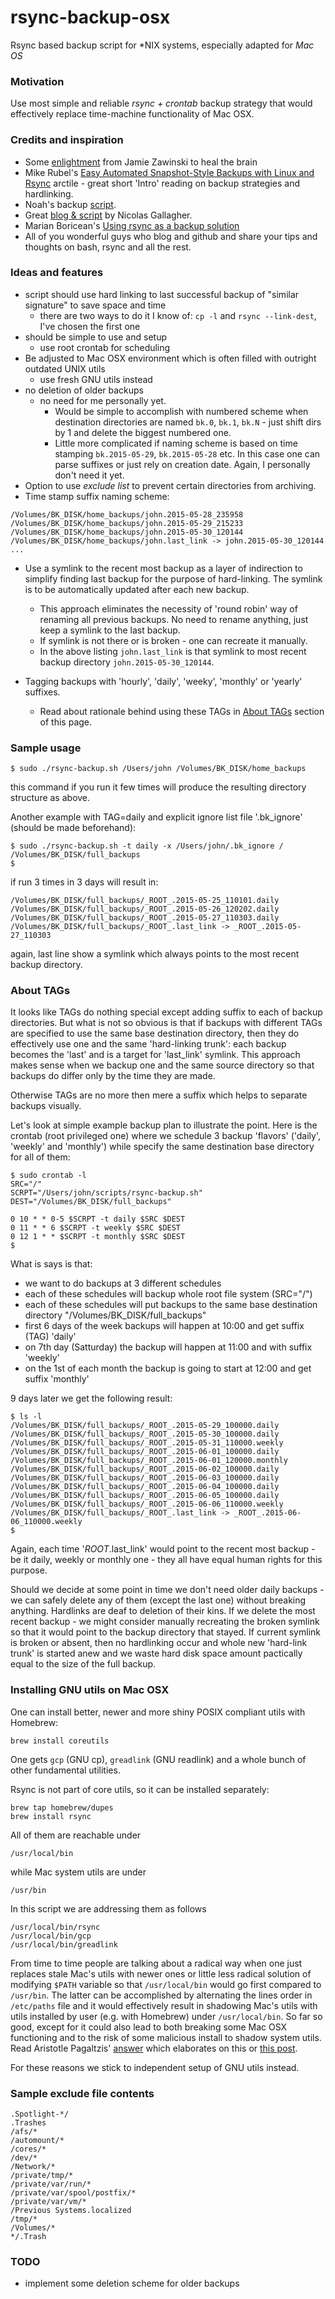 # rsync-backup-osx

Rsync based backup script for \*NIX systems, especially adapted for *Mac OS*

### Motivation

Use most simple and reliable *rsync + crontab* backup strategy that would effectively replace time-machine functionality of Mac OSX.

### Credits and inspiration

+ Some [enlightment](http://www.jwz.org/blog/2007/09/psa-backups/) from Jamie Zawinski to heal the brain
+ Mike Rubel's [Easy Automated Snapshot-Style Backups with Linux and Rsync](http://www.mikerubel.org/computers/rsync_snapshots/) arctile - great short 'Intro' reading on backup strategies and hardlinking.
+ Noah's backup [script](http://www.noah.org/wiki/Rsync_backup).
+ Great [blog & script](http://nicolasgallagher.com/mac-osx-bootable-backup-drive-with-rsync) by Nicolas Gallagher.
+ Marian Boricean's [Using rsync as a backup solution](http://dantux.com/weblog/2009/03/23/using-rsync-as-a-backup-solution/)
+ All of you wonderful guys who blog and github and share your tips and thoughts on bash, rsync and all the rest.

### Ideas and features

- script should use hard linking to last successful backup of "similar signature" to save space and time
  - there are two ways to do it I know of: ```cp -l``` and ```rsync --link-dest```, I've chosen the first one
- should be simple to use and setup
  - use root crontab for scheduling
- Be adjusted to Mac OSX environment which is often filled with outright outdated UNIX utils
  - use fresh GNU utils instead
- no deletion of older backups
  - no need for me personally yet.
    - Would be simple to accomplish with numbered scheme when destination directories are named ```bk.0```, ```bk.1```, ```bk.N``` - just shift dirs by 1 and delete the biggest numbered one.
    - Little more complicated if naming scheme is based on time stamping ```bk.2015-05-29```, ```bk.2015-05-28``` etc. In this case one can parse suffixes or just rely on creation date. Again, I personally don't need it yet.
- Option to use *exclude list* to prevent certain directories from archiving.
- Time stamp suffix naming scheme:

```
/Volumes/BK_DISK/home_backups/john.2015-05-28_235958
/Volumes/BK_DISK/home_backups/john.2015-05-29_215233
/Volumes/BK_DISK/home_backups/john.2015-05-30_120144
/Volumes/BK_DISK/home_backups/john.last_link -> john.2015-05-30_120144
...
```
- Use a symlink to the recent most backup as a layer of indirection to simplify finding last backup for the purpose of hard-linking. The symlink is to be automatically updated after each new backup.
  - This approach eliminates the necessity of 'round robin' way of renaming all previous backups. No need to rename anything, just keep a symlink to the last backup.
  - If symlink is not there or is broken - one can recreate it manually.
  - In the above listing ```john.last_link``` is that symlink to most recent backup directory ```john.2015-05-30_120144```.

- Tagging backups with 'hourly', 'daily', 'weeky', 'monthly' or 'yearly' suffixes.
  - Read about rationale behind using these TAGs in [About TAGs](#about_tags) section of this page.

### Sample usage

```
$ sudo ./rsync-backup.sh /Users/john /Volumes/BK_DISK/home_backups
```
this command if you run it few times will produce the resulting directory structure as above.

Another example with TAG=daily and explicit ignore list file '.bk_ignore' (should be made beforehand):
```
$ sudo ./rsync-backup.sh -t daily -x /Users/john/.bk_ignore / /Volumes/BK_DISK/full_backups
$
```
if run 3 times in 3 days will result in:

```
/Volumes/BK_DISK/full_backups/_ROOT_.2015-05-25_110101.daily
/Volumes/BK_DISK/full_backups/_ROOT_.2015-05-26_120202.daily
/Volumes/BK_DISK/full_backups/_ROOT_.2015-05-27_110303.daily
/Volumes/BK_DISK/full_backups/_ROOT_.last_link -> _ROOT_.2015-05-27_110303
```
again, last line show a symlink which always points to the most recent backup directory.

### <a name="about_tags"></a>About TAGs

It looks like TAGs do nothing special except adding suffix to each of backup directories. But what is not so obvious is that if backups with different TAGs are specified to use the same base destination directory, then they do effectively use one and the same 'hard-linking trunk': each backup becomes the 'last' and is a target for 'last_link' symlink. This approach makes sense when we backup one and the same source directory so that backups do differ only by the time they are made.

Otherwise TAGs are no more then mere a suffix which helps to separate backups visually.

Let's look at simple example backup plan to illustrate the point. Here is the crontab (root privileged one) where we schedule 3 backup 'flavors' ('daily', 'weekly' and 'monthly') while specify the same destination base directory for all of them:

```
$ sudo crontab -l
SRC="/"
SCRPT="/Users/john/scripts/rsync-backup.sh"
DEST="/Volumes/BK_DISK/full_backups"

0 10 * * 0-5 $SCRPT -t daily $SRC $DEST
0 11 * * 6 $SCRPT -t weekly $SRC $DEST
0 12 1 * * $SCRPT -t monthly $SRC $DEST
$
```
What is says is that:
- we want to do backups at 3 different schedules
- each of these schedules will backup whole root file system (SRC="/")
- each of these schedules will put backups to the same base destination directory "/Volumes/BK_DISK/full_backups"
- first 6 days of the week backups will happen at 10:00 and get suffix (TAG) 'daily'
- on 7th day (Satturday) the backup will happen at 11:00 and with suffix 'weekly'
- on the 1st of each month the backup is going to start at 12:00 and get suffix 'monthly'

9 days later we get the following result:

```
$ ls -l
/Volumes/BK_DISK/full_backups/_ROOT_.2015-05-29_100000.daily
/Volumes/BK_DISK/full_backups/_ROOT_.2015-05-30_100000.daily
/Volumes/BK_DISK/full_backups/_ROOT_.2015-05-31_110000.weekly
/Volumes/BK_DISK/full_backups/_ROOT_.2015-06-01_100000.daily
/Volumes/BK_DISK/full_backups/_ROOT_.2015-06-01_120000.monthly
/Volumes/BK_DISK/full_backups/_ROOT_.2015-06-02_100000.daily
/Volumes/BK_DISK/full_backups/_ROOT_.2015-06-03_100000.daily
/Volumes/BK_DISK/full_backups/_ROOT_.2015-06-04_100000.daily
/Volumes/BK_DISK/full_backups/_ROOT_.2015-06-05_100000.daily
/Volumes/BK_DISK/full_backups/_ROOT_.2015-06-06_110000.weekly
/Volumes/BK_DISK/full_backups/_ROOT_.last_link -> _ROOT_.2015-06-06_110000.weekly
$
```
Again, each time '_ROOT_.last_link' would point to the recent most backup - be it daily, weekly or monthly one - they all have equal human rights for this purpose.

Should we decide at some point in time we don't need older daily backups - we can safely delete any of them (except the last one) without breaking anything. Hardlinks are deaf to deletion of their kins. If we delete the most recent backup - we might consider manually recreating the broken symlink so that it would point to the backup directory that stayed. If current symlink is broken or absent, then no hardlinking occur and whole new 'hard-link trunk' is started anew and we waste hard disk space amount pactically  equal to the size of the full backup.  

### Installing GNU utils on Mac OSX

One can install better, newer and more shiny POSIX compliant utils with Homebrew:

```
brew install coreutils
```
One gets ```gcp``` (GNU cp), ```greadlink``` (GNU readlink) and a whole bunch of other fundamental utilities.

Rsync is not part of core utils, so it can be installed separately:
```
brew tap homebrew/dupes
brew install rsync
```
All of them are reachable under
```
/usr/local/bin
```
while Mac system utils are under
```
/usr/bin
```

In this script we are addressing them as follows
```
/usr/local/bin/rsync
/usr/local/bin/gcp
/usr/local/bin/greadlink
```

From time to time people are talking about a radical way when one just replaces stale Mac's utils with newer ones or little less radical solution of modifying ```$PATH``` variable so that ```/usr/local/bin``` would go first compared to ```/usr/bin```. The latter can be accomplished by alternating the lines order in ```/etc/paths``` file and it would effectively result in shadowing Mac's utils with utils installed by user (e.g. with Homebrew) under ```/usr/local/bin```. So far so good, except for it could also lead to both breaking some Mac OSX functioning and to the risk of some malicious install to shadow system utils. Read Aristotle Pagaltzis' [answer]( http://superuser.com/questions/324616/how-should-i-set-the-path-variable-on-my-mac-so-the-hombrew-installed-tools-are) which elaborates on this or [this post](https://discussions.apple.com/thread/3588837?start=0&tstart=0 ).

For these reasons we stick to independent setup of GNU utils instead.

### Sample exclude file contents

```
.Spotlight-*/
.Trashes
/afs/*
/automount/*
/cores/*
/dev/*
/Network/*
/private/tmp/*
/private/var/run/*
/private/var/spool/postfix/*
/private/var/vm/*
/Previous Systems.localized
/tmp/*
/Volumes/*
*/.Trash
```

### TODO
- implement some deletion scheme for older backups
